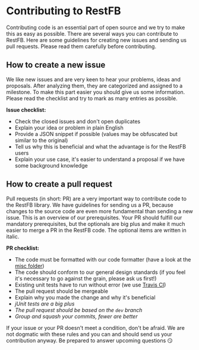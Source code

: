 # Contributing to RestFB

Contributing code is an essential part of open source and we try to make this as easy as possible. There are several ways you can contribute to RestFB.  Here are some guidelines for creating new issues and sending us pull requests. Please read them carefully before contributing.

## How to create a new issue

We like new issues and are very keen to hear your problems, ideas and proposals. After analyzing them, they are categorized and assigned to a milestone. To make this part easier you should give us some information. Please read the checklist and try to mark as many entries as possible.

**Issue checklist:**
* Check the closed issues and don't open duplicates
* Explain your idea or problem in plain English
* Provide a JSON snippet if possible (values may be obfuscated but similar to the original)
* Tell us why this is beneficial and what the advantage is for the RestFB users
* Explain your use case, it's easier to understand a proposal if we have some background knowledge

## How to create a pull request

Pull requests (in short: PR) are a very important way to contribute code to the RestFB library. We have guidelines for sending us a PR, because changes to the source code are even more fundamental than sending a new issue. This is an overview of our prerequisites. Your PR should fulfill our mandatory prerequisites, but the optionals are big plus and make it much easier to merge a PR in the RestFB code. The optional items are written in italic.

**PR checklist:**
* The code must be formatted with our code formatter (have a look at the [misc folder](https://github.com/restfb/restfb/tree/master/misc/eclipse))
* The code should conform to our general design standards (if you feel it's necessary to go against the grain, please ask us first!)
* Existing unit tests have to run without error (we use [Travis CI](https://travis-ci.org/restfb/restfb))
* The pull request should be mergeable
* Explain why you made the change and why it's beneficial
* *jUnit tests are a big plus*
* *The pull request should be based on the `dev` branch*
* *Group and squash your commits, fewer are better*

If your issue or your PR doesn't meet a condition, don't be afraid. We are not dogmatic with these rules and you can and should send us your contribution anyway. Be prepared to answer upcoming questions :smirk: